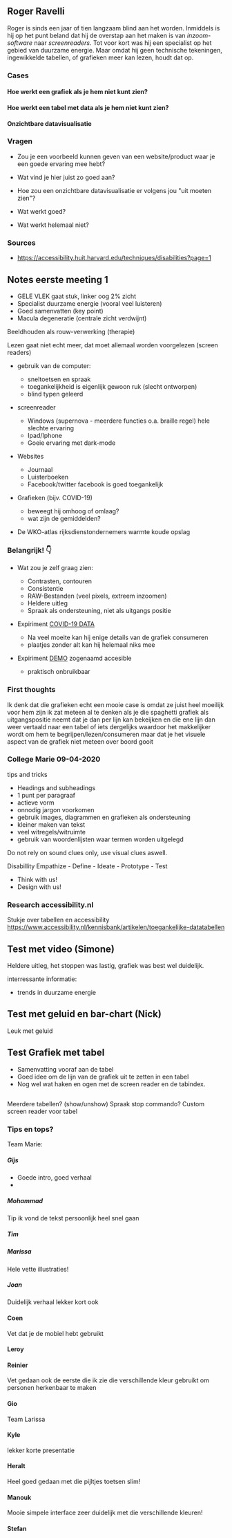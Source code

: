 ## Roger Ravelli

Roger is sinds een jaar of tien langzaam blind aan het worden. Inmiddels is hij op het punt beland dat hij de overstap aan het maken is van *inzoom-software* naar *screenreaders*. Tot voor kort was hij een specialist op het gebied van duurzame energie. Maar omdat hij geen technische tekeningen, ingewikkelde tabellen, of grafieken meer kan lezen, houdt dat op.

### Cases

#### Hoe werkt een grafiek als je hem niet kunt zien?

#### Hoe werkt een tabel met data als je hem niet kunt zien?

#### Onzichtbare datavisualisatie

### Vragen

- Zou je een voorbeeld kunnen geven van een website/product waar je een goede ervaring mee hebt?

- Wat vind je hier juist zo goed aan?

- Hoe zou een onzichtbare datavisualisatie er volgens jou "uit moeten zien"?

- Wat werkt goed?

- Wat werkt helemaal niet?

### Sources
- https://accessibility.huit.harvard.edu/techniques/disabilities?page=1

## Notes eerste meeting 1

- GELE VLEK gaat stuk, linker oog 2% zicht
- Specialist duurzame energie (vooral veel luisteren)
- Goed samenvatten (key point)
- Macula degeneratie (centrale zicht verdwijnt)

Beeldhouden als rouw-verwerking (therapie)

Lezen gaat niet echt meer, dat moet allemaal worden voorgelezen (screen readers)

- gebruik van de computer:
    - sneltoetsen en spraak
    - toegankelijkheid is eigenlijk gewoon ruk (slecht ontworpen)
    - blind typen geleerd

- screenreader
    - Windows (supernova - meerdere functies o.a. braille regel) hele slechte ervaring
    - Ipad/Iphone
    - Goeie ervaring met dark-mode

- Websites
    - Journaal
    - Luisterboeken
    - Facebook/twitter facebook is goed toegankelijk

- Grafieken (bijv. COVID-19)
    - beweegt hij omhoog of omlaag?
    - wat zijn de gemiddelden?

- De WKO-atlas rijksdienstondernemers warmte koude opslag

### Belangrijk! :point_down:
- Wat zou je zelf graag zien:
    - Contrasten, contouren
    - Consistentie
    - RAW-Bestanden (veel pixels, extreem inzoomen)
    - Heldere uitleg
    - Spraak als ondersteuning, niet als uitgangs positie

- Expiriment [COVID-19 DATA](https://informationisbeautiful.net/visualizations/covid-19-coronavirus-infographic-datapack/)
    - Na veel moeite kan hij enige details van de grafiek consumeren
    - plaatjes zonder alt kan hij helemaal niks mee

- Expiriment [DEMO](https://aaraar.github.io/roger-ravelli-group/) zogenaamd accesible
    - praktisch onbruikbaar

### First thoughts
Ik denk dat die grafieken echt een mooie case is
omdat ze juist heel moeilijk voor hem zijn
ik zat meteen al te denken als je die spaghetti grafiek als uitgangspositie neemt dat je dan per lijn kan bekeijken en die ene lijn dan weer vertaald naar een tabel of iets dergelijks
waardoor het makkelijker wordt om hem te begrijpen/lezen/consumeren
maar dat je het visuele aspect van de grafiek niet meteen over boord gooit

### College Marie 09-04-2020
tips and tricks
- Headings and subheadings
- 1 punt per paragraaf
- actieve vorm
- onnodig jargon voorkomen
- gebruik images, diagrammen en grafieken als ondersteuning
- kleiner maken van tekst
- veel witregels/witruimte
- gebruik van woordenlijsten waar termen worden uitgelegd

Do not rely on sound clues only, use visual clues aswell.

Disabillity
Empathize - Define - Ideate - Prototype - Test
- Think with us!
- Design with us!

### Research accessibility.nl
Stukje over tabellen en accessibility
https://www.accessibility.nl/kennisbank/artikelen/toegankelijke-datatabellen

## Test met video (Simone)
Heldere uitleg, het stoppen was lastig, grafiek was best wel duidelijk.

interressante informatie:
- trends in duurzame energie

## Test met geluid en bar-chart (Nick)

Leuk met geluid

## Test Grafiek met tabel

- Samenvatting vooraf aan de tabel
- Goed idee om de lijn van de grafiek uit te zetten in een tabel
- Nog wel wat haken en ogen met de screen reader en de tabindex.

## 

Meerdere tabellen? (show/unshow)
Spraak stop commando?
Custom screen reader voor tabel


### Tips en tops?
Team Marie:
##### Gijs
- Goede intro, goed verhaal
- 

##### Mohammad
Tip ik vond de tekst persoonlijk heel snel gaan

##### Tim


##### Marissa
Hele vette illustraties!

##### Joan
Duidelijk verhaal lekker kort ook

#### Coen
Vet dat je de mobiel hebt gebruikt

#### Leroy

#### Reinier
Vet gedaan ook de eerste die ik zie die verschillende kleur gebruikt om personen herkenbaar te maken

#### Gio


Team Larissa

#### Kyle
lekker korte presentatie

#### Heralt
Heel goed gedaan met die pijltjes toetsen slim!

#### Manouk
Mooie simpele interface zeer duidelijk met die verschillende kleuren!

#### Stefan